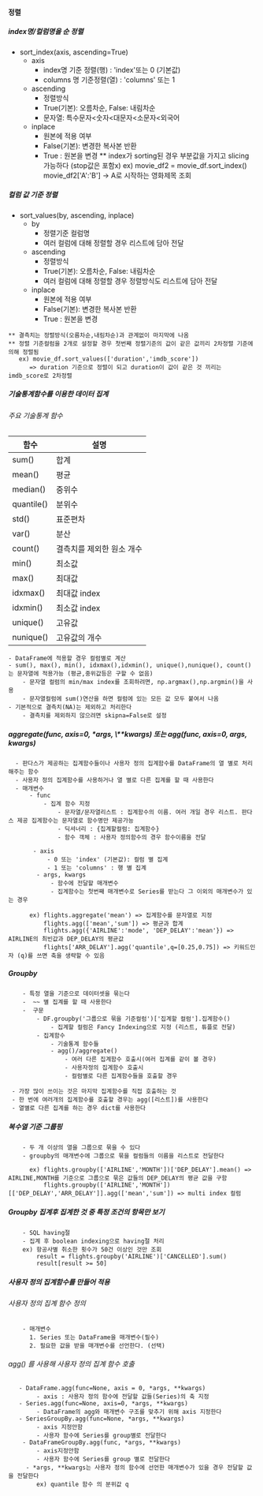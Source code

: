   #### 정렬
   ##### index명/컬럼명을 순 정렬
   
   - sort_index(axis, ascending=True)
      - axis
          - index명 기준 정렬(행) : 'index'또는 0 (기본값)
          - columns 명 기준정렬(열) : 'columns' 또는 1
      - ascending
          - 정렬방식
          - True(기본): 오름차순, False: 내림차순
          - 문자열: 특수문자<숫자<대문자<소문자<외국어
      - inplace
          - 원본에 적용 여부
          - False(기본): 변경한 복사본 반환
          - True : 원본을 변경
      ** index가 sorting된 경우 부분값을 가지고 slicing 가능하다 (stop값은 포함x)
         ex) movie_df2 = movie_df.sort_index()
             movie_df2['A':'B'] -> A로 시작하는 영화제목 조회
             
   ##### 컬럼 값 기준 정렬
    
   - sort_values(by, ascending, inplace)
      - by
        - 정렬기준 컬럼명
        - 여러 컬럼에 대해 정렬할 경우 리스트에 담아 전달
      - ascending
        - 정렬방식
        - True(기본): 오름차순, False: 내림차순
        - 여러 컬럼에 대해 정렬할 경우 정렬방식도 리스트에 담아 전달
      - inplace
        - 원본에 적용 여부
        - False(기본): 변경한 복사본 반환
        - True : 원본을 변경

    ** 결측치는 정렬방식(오름차순,내림차순)과 관계없이 마지막에 나옴
    ** 정렬 기준컬럼을 2개로 설정할 경우 첫번째 정렬기준의 값이 같은 값끼리 2차정렬 기준에 의해 정렬됨
       ex) movie_df.sort_values(['duration','imdb_score'])
          => duration 기준으로 정렬이 되고 duration이 값이 같은 것 끼리는 imdb_score로 2차정렬
          
  ##### 기술통계함수를 이용한 데이터 집계
   ###### 주요 기술통계 함수
|함수|설명|
|-|-|
|sum()|합계|
|mean()|평균|
|median()|중위수|
|quantile()|분위수|
|std()|표준편차|
|var()|분산|
|count()|결측치를 제외한 원소 개수|
|min()|최소값|
|max()|최대값|
|idxmax()|최대값 index|
|idxmin()|최소값 index|
|unique()|고유값|
|nunique()|고유값의 개수|

    - DataFrame에 적용할 경우 컬럼별로 계산
    - sum(), max(), min(), idxmax(),idxmin(), unique(),nunique(), count()는 문자열에 적용가능 (평균,중위값등은 구할 수 없음)
        - 문자열 컬럼의 min/max index를 조회하려면, np.argmax(),np.argmin()을 사용
        - 문자열컬럼에 sum()연산을 하면 컬럼에 있는 모든 값 모두 붙여서 나옴
    - 기본적으로 결측치(NA)는 제외하고 처리한다
        - 결측치를 제외하지 않으려면 skipna=False로 설정

  ##### aggregate(func, axis=0, \*args, \\**kwargs) 또는 agg(func, axis=0, args, kwargs)
      
      - 판다스가 제공하는 집계함수들이나 사용자 정의 집계함수를 DataFrame의 열 별로 처리해주는 함수
      - 사용자 정의 집계함수를 사용하거나 열 별로 다른 집계를 할 때 사용한다
      - 매개변수
          - func
              - 집계 함수 지정
                  - 문자열/문자열리스트 : 집계함수의 이름. 여러 개일 경우 리스트. 판다스 제공 집계함수는 문자열로 함수명만 제공가능
                  - 딕셔너리 : {집계할컬럼: 집계함수}
                  - 함수 객체 : 사용자 정의함수의 경우 함수이름을 전달

           - axis
               - 0 또는 'index' (기본값): 컬럼 별 집계
               - 1 또는 'columns' : 행 별 집계
            - args, kwargs
                - 함수에 전달할 매개변수
                - 집계함수는 첫번째 매개변수로 Series를 받는다 그 이외의 매개변수가 있는 경우

          ex) flights.aggregate('mean') => 집계함수를 문자열로 지정
              flights.agg(['mean','sum']) => 평균과 합계
              flights.agg({'AIRLINE':'mode', 'DEP_DELAY':'mean'}) => AIRLINE의 최빈값과 DEP_DELAY의 평균값
              flights['ARR_DELAY'].agg('quantile',q=[0.25,0.75]) => 키워드인자 (q)를 쓰면 축을 생략할 수 있음
              
   ##### Groupby
      
        - 특정 열을 기준으로 데이터셋을 묶는다
        -  ~~ 별 집계를 할 때 사용한다
        -  구문
            - DF.groupby('그룹으로 묶을 기준컬럼')['집계할 컬럼'].집계함수()
                - 집계할 컬럼은 Fancy Indexing으로 지정 (리스트, 튜플로 전달)
            - 집계함수
                - 기술통계 함수들
                - agg()/aggregate()
                    - 여러 다른 집계함수 호출시(여러 집계를 같이 볼 경우)
                    - 사용자정의 집계함수 호출시
                    - 컬럼별로 다른 집계함수들을 호출할 경우

     - 가장 많이 쓰이는 것은 마지막 집계함수를 직접 호출하는 것
     - 한 번에 여러개의 집계함수를 호출할 경우는 agg([리스트])를 사용한다
     - 열별로 다른 집계를 하는 경우 dict를 사용한다


   ##### 복수열 기준 그룹핑
        
        - 두 개 이상의 열을 그룹으로 묶을 수 있다
        - groupby의 매개변수에 그룹으로 묶을 컬럼들의 이름을 리스트로 전달한다

          ex) flights.groupby(['AIRLINE','MONTH'])['DEP_DELAY'].mean() => AIRLINE,MONTH를 기준으로 그룹으로 묶은 값들의 DEP_DELAY의 평균 값을 구함
              flights.groupby(['AIRLINE','MONTH'])[['DEP_DELAY','ARR_DELAY']].agg(['mean','sum']) => multi index 컬럼
              
              
   ##### Groupby 집계후 집계한 것 중 특정 조건의 항목만 보기
        
        - SQL having절
        - 집계 후 boolean indexing으로 having절 처리
        ex) 항공사별 취소한 횟수가 50건 이상인 것만 조회
            result = flights.groupby('AIRLINE')['CANCELLED'].sum()
            result[result >= 50]
            
   ##### 사용자 정의 집계함수를 만들어 적용
   
   ###### 사용자 정의 집계 함수 정의
   
        - 매개변수
          1. Series 또는 DataFrame을 매개변수(필수)
          2. 필요한 값을 받을 매개변수를 선언한다. (선택)
    
   ###### agg() 를 사용해 사용자 정의 집계 함수 호출
   
       - DataFrame.agg(func=None, axis = 0, *args, **kwargs)
            - axis : 사용자 정의 함수에 전달할 값들(Series)의 축 지정
       - Series.agg(func=None, axis=0, *args, **kwargs)
            - DataFrame의 agg와 매개변수 구조를 맞추기 위해 axis 지정한다
       - SeriesGroupBy.agg(func=None, *args, **kwargs)
            - axis 지정안함
            - 사용자 함수에 Series를 group별로 전달한다
        - DataFrameGroupBy.agg(func, *args, **kwargs)
            - axis지정안함
            - 사용자 함수에 Series를 group 별로 전달한다
         - *args, **kwargs는 사용자 정의 함수에 선언한 매개변수가 있을 경우 전달할 값을 전달한다
            ex) quantile 함수 의 분위값 q
            





  
  
  
  
  
  
  
